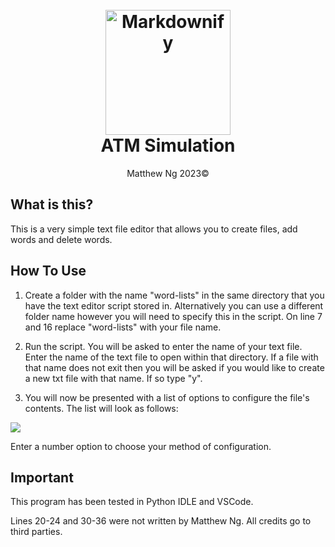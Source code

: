 <h1 align="center">
  <br>
  <img src="https://cdn-icons-png.flaticon.com/512/104/104647.png" alt="Markdownify" width="200"></a>
  <br>
  ATM Simulation
  <br>
</h1>

<p align="center">
    Matthew Ng 2023©
</p>

## What is this?
This is a very simple text file editor that allows you to create files, add words and delete words.

## How To Use
1. Create a folder with the name "word-lists" in the same directory that you have the text editor script stored in. Alternatively you can use a different folder name however you will need to specify this in the script. On line 7 and 16 replace "word-lists" with your file name.

2. Run the script. You will be asked to enter the name of your text file. Enter the name of the text file to open within that directory. 
If a file with that name does not exit then you will be asked if you would like to create a new txt file with that name. If so type "y".

3. You will now be presented with a list of options to configure the file's contents. The list will look as follows:

<img src="https://i.imgur.com/3kGTGpW.png">

Enter a number option to choose your method of configuration.

## Important
This program has been tested in Python IDLE and VSCode.

Lines 20-24 and 30-36 were not written by Matthew Ng. All credits go to third parties.
